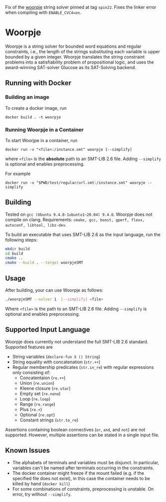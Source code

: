 Fix of the [woorpje](https://git.zs.informatik.uni-kiel.de/dbp/wordsolve/-/tree/spin22) string solver pinned at tag `spin22`. Fixes the linker error when compiling with `ENABLE_CVC4=on`.

# Woorpje

Woorpje is a string solver for bounded word equations and regular constraints, i.e., the length of the strings substituting each variable is upper bounded by a given integer. 
Woorpje translates the string constraint problems into a satisfiability problem of propositional logic, and uses the award-winning SAT-solver Glucose as its SAT-Solving backend.

## Running with Docker

### Building an image

To create a docker image, run

```
docker build . -t woorpje
```

### Running Woorpje in a Container

To start Woorjpe in a container, run

```
docker run -v "<file>:/instance.smt" woorpje [--simplify]
```

where `<file>` is the **absolute** path to an SMT-LIB 2.6 file. Adding `--simplify` is optional and enables preprocessing.

For example

```
docker run -v "$PWD/test/regular/url.smt:/instance.smt" woorpje --simplify
```




## Building

Tested on `gcc (Ubuntu 9.4.0-1ubuntu1~20.04) 9.4.0`.
Woorpje does not compile on clang.
Requirements: `cmake, gcc, boost, gperf, flexx, autoconf, libtool, libz-dev`.

To build an executable that uses  SMT-LIB 2.6 as the input language, run the following steps:

```sh
mkdir build
cd build
cmake ..
cmake --build . --target woorpjeSMT
```

## Usage

After building, your can use Woorpje as follows:

```sh
./woorpjeSMT --solver 1  [--simplify] <file>
```

Where `<file>` is the path to an SMT-LIB 2.6 file.
Adding `--simplify` is optional and enables preprocessing.

## Supported Input Language

Woorpje does currently not understand the full SMT-LIB 2.6 standard.
Supported features are

- String variables (`declare-fun X () String`)
- String equality with concatenation (`str.++`)
- Regular membership predicates (`str.in_re`) with regular expressions only consisting of:
  - Concatentaion (`re.++`)
  - Union (`re.union`)
  - Kleene closure (`re.star`)
  - Empty set (`re.none`)
  - Loop (`re.loop`)
  - Range (`re.range`)
  - Plus (`re.+`)
  - Optional (`re.opt`)
  - Constant strings (`str.to_re`)

Assertions containing boolean connectives (`or`, `and`, and `not`) are not supported.
However, multiple assertions can be stated in a single input file.

## Known Issues

- The alphabets of terminals and variables must be disjunct. In particular, variables can't be named after terminals occurring in the constraints.
- The docker container might freeze if the mount failed (e.g. if the specified file does not exist), in this case the container needs to be killed by hand (`docker kill`)
- For some combinations of constraints, preprocessing is unstable. On error, try without `--simplify`.
